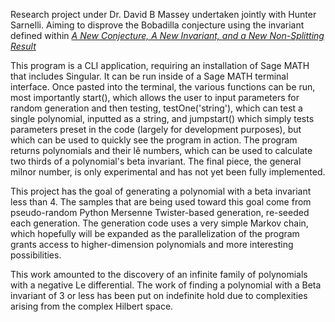 Research project under Dr. David B Massey undertaken jointly with Hunter Sarnelli. Aiming to disprove the Bobadilla conjecture using the invariant defined within [*A New Conjecture, A New Invariant, and a New Non-Splitting Result*](https://arxiv.org/pdf/1410.3316.pdf) 

This program is a CLI application, requiring an installation of Sage MATH that includes Singular. It can be run inside of a Sage MATH terminal interface. Once pasted into the terminal, the various functions can be run, most importantly start(), which allows the user to input parameters for random generation and then testing, testOne('string'), which can test a single polynomial, inputted as a string, and jumpstart() which simply tests parameters preset in the code (largely for development purposes), but which can be used to quickly see the program in action. The program returns polynomials and their lê numbers, which can be used to calculate two thirds of a polynomial's beta invariant. The final piece, the general milnor number, is only experimental and has not yet been fully implemented.

This project has the goal of generating a polynomial with a beta invariant less than 4. The samples that are being used toward this goal come from pseudo-random Python Mersenne Twister-based generation, re-seeded each generation. The generation code uses a very simple Markov chain, which hopefully will be expanded as the parallelization of the program grants access to higher-dimension polynomials and more interesting possibilities.

This work amounted to the discovery of an infinite family of polynomials with a negative Le differential. The work of finding a polynomial with a Beta invariant of 3 or less has been put on indefinite hold due to complexities arising from the complex Hilbert space.
